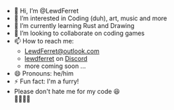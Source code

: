 - 👋 Hi, I’m @LewdFerret
- 👀 I’m interested in Coding (duh), art, music and more
- 🌱 I’m currently learning Rust and Drawing
- 💞️ I’m looking to collaborate on coding games
- 📫 How to reach me:
  - [LewdFerret@outlook.com](mailto:LewdFerret@outlook.com)
  - [lewdferret](https://discord.com/users/1223673284449534013) on [Discord](https://discord.com/)
  - more coming soon ...
- 😄 Pronouns: he/him
- ⚡ Fun fact: I'm a furry!
- Please don't hate me for my code 😆<br>
🏳️‍🌈🇩🇪

<!---
LewdFerret/LewdFerret is a ✨ special ✨ repository because its `README.md` (this file) appears on your GitHub profile.
You can click the Preview link to take a look at your changes.
--->
